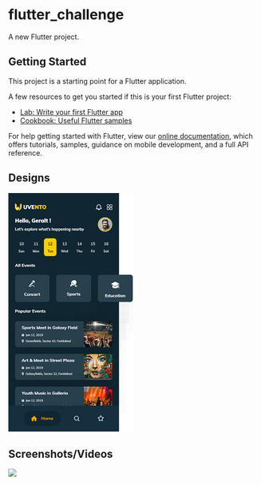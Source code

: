 # flutter_challenge

A new Flutter project.

## Getting Started

This project is a starting point for a Flutter application.

A few resources to get you started if this is your first Flutter project:

- [Lab: Write your first Flutter app](https://flutter.dev/docs/get-started/codelab)
- [Cookbook: Useful Flutter samples](https://flutter.dev/docs/cookbook)

For help getting started with Flutter, view our
[online documentation](https://flutter.dev/docs), which offers tutorials, samples, guidance on
mobile development, and a full API reference.

## Designs

![](https://github.com/Abhijithsp/flutter_challenge/blob/main/assets/screenshots/home%20screen-mdpi.png)

## Screenshots/Videos

![](https://github.com/Abhijithsp/flutter_challenge/blob/main/assets/screenshots/flutterchallenge.gif)